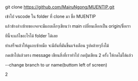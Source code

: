 git clone https://github.com/MairuNgong/MUENTIP.git

เข้าไป vscode ใน folder ที่ clone มา ชื่อ MUENTIP 

แล้วข้างล่างซ้ายของจอจะมีแถบเล็กๆเขียนว่า main เปลี่ยนเลือกเป็น origin/ชื่อเรา

ทีนี้จะแก้ไขอะไรได้ folder ได้เลย

ทำเสร็จแล้วให้ดูแถบซ้ายมือ จะมีอันที่มันขึ้นแจ้งเตือน รูปคล้ายๆกิ่งไม้

กดเข้าไปแล้วตรง message เขียนสิ่งที่เราทำไป กดปุ่มเขียน 2 ครั้ง ให้กดไม่ได้แล้ว

--change branch to ur name(buttom left of screen)

2

